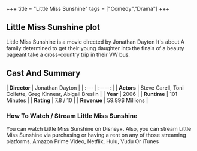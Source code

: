 +++
title = "Little Miss Sunshine"
tags = ["Comedy","Drama"]
+++
## Little Miss Sunshine plot
Little Miss Sunshine is a movie directed by Jonathan Dayton It's about A family determined to get their young daughter into the finals of a beauty pageant take a cross-country trip in their VW bus.
## Cast And Summary
| **Director**      | Jonathan Dayton |
    | :---        |    :----:   |
    |  **Actors** | Steve Carell, Toni Collette, Greg Kinnear, Abigail Breslin |
    | **Year**   | 2006    |
    |  **Runtime** | 101 Minutes |
    |  **Rating** | 7.8 / 10 | 
    |  **Revenue** | 59.89$ Millions |
### How To Watch / Stream Little Miss Sunshine
You can watch Little Miss Sunshine on Disney+.
Also, you can stream Little Miss Sunshine via purchasing or having a rent on any of those streaming platforms.
Amazon Prime Video, Netflix, Hulu, Vudu Or iTunes